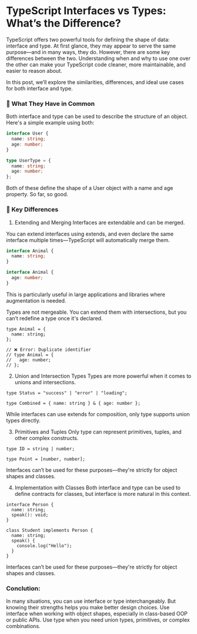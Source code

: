 # TypeScript Interfaces vs Types: What’s the Difference?

TypeScript offers two powerful tools for defining the shape of data: interface and type. At first glance, they may appear to serve the same purpose—and in many ways, they do. However, there are some key differences between the two. Understanding when and why to use one over the other can make your TypeScript code cleaner, more maintainable, and easier to reason about.

In this post, we’ll explore the similarities, differences, and ideal use cases for both interface and type.

### 🔹 What They Have in Common

Both interface and type can be used to describe the structure of an object. Here's a simple example using both:

```ts
interface User {
  name: string;
  age: number;
}

type UserType = {
  name: string;
  age: number;
};
```

Both of these define the shape of a User object with a name and age property. So far, so good.

### 🔸 Key Differences

1. Extending and Merging
   Interfaces are extendable and can be merged.

You can extend interfaces using extends, and even declare the same interface multiple times—TypeScript will automatically merge them.

```ts
interface Animal {
  name: string;
}

interface Animal {
  age: number;
}
```

This is particularly useful in large applications and libraries where augmentation is needed.

Types are not mergeable. You can extend them with intersections, but you can’t redefine a type once it's declared.

```
type Animal = {
  name: string;
};

// ❌ Error: Duplicate identifier
// type Animal = {
//   age: number;
// };

```

2. Union and Intersection Types
   Types are more powerful when it comes to unions and intersections.

```
type Status = "success" | "error" | "loading";

type Combined = { name: string } & { age: number };

```

While interfaces can use extends for composition, only type supports union types directly.

3. Primitives and Tuples
   Only type can represent primitives, tuples, and other complex constructs.

```
type ID = string | number;

type Point = [number, number];
```

Interfaces can’t be used for these purposes—they're strictly for object shapes and classes.

4. Implementation with Classes
   Both interface and type can be used to define contracts for classes, but interface is more natural in this context.

```
interface Person {
  name: string;
  speak(): void;
}

class Student implements Person {
  name: string;
  speak() {
    console.log("Hello");
  }
}
```

Interfaces can’t be used for these purposes—they're strictly for object shapes and classes.

### Conclution:

In many situations, you can use interface or type interchangeably. But knowing their strengths helps you make better design choices. Use interface when working with object shapes, especially in class-based OOP or public APIs. Use type when you need union types, primitives, or complex combinations.
